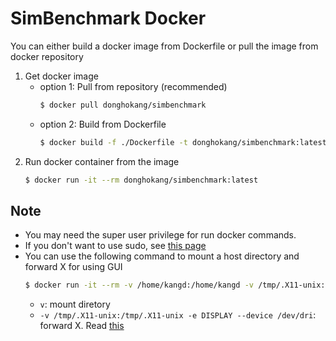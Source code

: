 # SimBenchmark Docker 

You can either build a docker image from Dockerfile or pull the image from docker repository

1. Get docker image
	- option 1: Pull from repository (recommended)
		```sh 
		$ docker pull donghokang/simbenchmark 
		```
	- option 2: Build from Dockerfile
		```sh 
		$ docker build -f ./Dockerfile -t donghokang/simbenchmark:latest .
		```
2. Run docker container from the image   
	```sh
	$ docker run -it --rm donghokang/simbenchmark:latest
	```

## Note 

- You may need the super user privilege for run docker commands. 
- If you don't want to use sudo, see [this page](https://docs.docker.com/install/linux/linux-postinstall/) 
- You can use the following command to mount a host directory and forward X for using GUI  
	```sh
	$ docker run -it --rm -v /home/kangd:/home/kangd -v /tmp/.X11-unix:/tmp/.X11-unix -e DISPLAY --device /dev/dri raisim:latest
	```
	- ```v```: mount diretory 
	- ```-v /tmp/.X11-unix:/tmp/.X11-unix -e DISPLAY --device /dev/dri```: forward X. Read [this](http://somatorio.org/en/post/running-gui-apps-with-docker/)  
